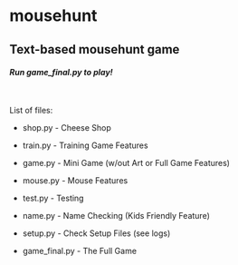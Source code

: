 # mousehunt
## **Text-based mousehunt game**

#### *Run game_final.py to play!*

<br>

List of files:

* shop.py - Cheese Shop

* train.py - Training Game Features

* game.py - Mini Game (w/out Art or Full Game Features)

* mouse.py - Mouse Features

* test.py - Testing

* name.py - Name Checking (Kids Friendly Feature)

* setup.py - Check Setup Files (see logs)

* game_final.py - The Full Game
